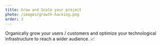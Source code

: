 ```yaml
---
title: Grow and Scale your project
photo: /images/growth-hacking.png
order: 3
---
```

Organically grow your users / customers and optimize your technological infrastructure to reach a wider audience. 📈